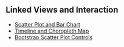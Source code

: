 ## Linked Views and Interaction

 * [Scatter Plot and Bar Chart](https://github.com/curran/model/tree/gh-pages/examples/d3LinkedViews)
 * [Timeline and Choropleth Map](https://github.com/curran/model/tree/gh-pages/examples/d3LinkedChoropleth)
 * [Bootstrap Scatter Plot Controls](https://github.com/curran/model/tree/gh-pages/examples/d3Bootstrap)
